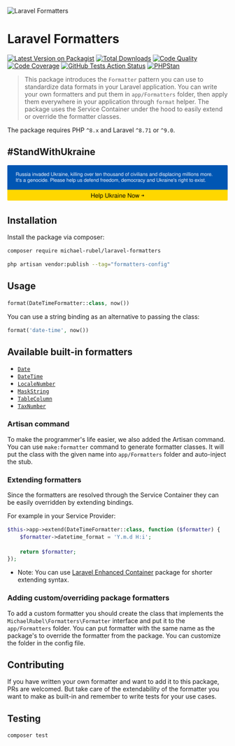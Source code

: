 ![Laravel Formatters](https://user-images.githubusercontent.com/37669560/146684668-4c901349-dac7-49b8-b34a-29fdab108ded.png)

# Laravel Formatters
[![Latest Version on Packagist](https://img.shields.io/packagist/v/michael-rubel/laravel-formatters.svg?style=flat-square&logo=packagist)](https://packagist.org/packages/michael-rubel/laravel-formatters)
[![Total Downloads](https://img.shields.io/packagist/dt/michael-rubel/laravel-formatters.svg?style=flat-square&logo=packagist)](https://packagist.org/packages/michael-rubel/laravel-formatters)
[![Code Quality](https://img.shields.io/scrutinizer/quality/g/michael-rubel/laravel-formatters.svg?style=flat-square&logo=scrutinizer)](https://scrutinizer-ci.com/g/michael-rubel/laravel-formatters/?branch=main)
[![Code Coverage](https://img.shields.io/scrutinizer/coverage/g/michael-rubel/laravel-formatters.svg?style=flat-square&logo=scrutinizer)](https://scrutinizer-ci.com/g/michael-rubel/laravel-formatters/?branch=main)
[![GitHub Tests Action Status](https://img.shields.io/github/workflow/status/michael-rubel/laravel-formatters/run-tests/main?style=flat-square&label=tests&logo=github)](https://github.com/michael-rubel/laravel-formatters/actions)
[![PHPStan](https://img.shields.io/github/workflow/status/michael-rubel/laravel-formatters/phpstan/main?style=flat-square&label=larastan&logo=laravel)](https://github.com/michael-rubel/laravel-formatters/actions)

> This package introduces the `Formatter` pattern you can use to standardize data formats in your Laravel application. You can write your own formatters and put them in `app/Formatters` folder, then apply them everywhere in your application through `format` helper. The package uses the Service Container under the hood to easily extend or override the formatter classes.

The package requires PHP `^8.x` and Laravel `^8.71` or `^9.0`.

## #StandWithUkraine
[![SWUbanner](https://raw.githubusercontent.com/vshymanskyy/StandWithUkraine/main/banner2-direct.svg)](https://github.com/vshymanskyy/StandWithUkraine/blob/main/docs/README.md)

## Installation

Install the package via composer:
```bash
composer require michael-rubel/laravel-formatters
```

```bash
php artisan vendor:publish --tag="formatters-config"
```


## Usage

```php
format(DateTimeFormatter::class, now())
```

You can use a string binding as an alternative to passing the class:
```php
format('date-time', now())
```

## Available built-in formatters
- [`Date`](https://github.com/michael-rubel/laravel-formatters/blob/main/src/Collection/DateFormatter.php)
- [`DateTime`](https://github.com/michael-rubel/laravel-formatters/blob/main/src/Collection/DateTimeFormatter.php)
- [`LocaleNumber`](https://github.com/michael-rubel/laravel-formatters/blob/main/src/Collection/LocaleNumberFormatter.php)
- [`MaskString`](https://github.com/michael-rubel/laravel-formatters/blob/main/src/Collection/MaskStringFormatter.php)
- [`TableColumn`](https://github.com/michael-rubel/laravel-formatters/blob/main/src/Collection/TableColumnFormatter.php)
- [`TaxNumber`](https://github.com/michael-rubel/laravel-formatters/blob/main/src/Collection/TaxNumberFormatter.php)

### Artisan command
To make the programmer's life easier, we also added the Artisan command. You can use `make:formatter` command to generate formatter classes. It will put the class with the given name into `app/Formatters` folder and auto-inject the stub.

### Extending formatters
Since the formatters are resolved through the Service Container they can be easily overridden by extending bindings.

For example in your Service Provider:
```php
$this->app->extend(DateTimeFormatter::class, function ($formatter) {
    $formatter->datetime_format = 'Y.m.d H:i';

    return $formatter;
});
```

- Note: You can use [Laravel Enhanced Container](https://github.com/michael-rubel/laravel-enhanced-container) package for shorter extending syntax.

### Adding custom/overriding package formatters
To add a custom formatter you should create the class that implements the `MichaelRubel\Formatters\Formatter` interface and put it to the `app/Formatters` folder.
You can put formatter with the same name as the package's to override the formatter from the package. You can customize the folder in the config file.

## Contributing
If you have written your own formatter and want to add it to this package, PRs are welcomed. But take care of the extendability of the formatter you want to make as built-in and remember to write tests for your use cases.

## Testing
```bash
composer test
```
